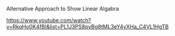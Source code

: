 Alternative Approach to Show Linear Algabra

https://www.youtube.com/watch?v=RkqHo0K4fBI&list=PL1J3PS8pvBg8tML3eY4yXHa_C4VL1HgTB

